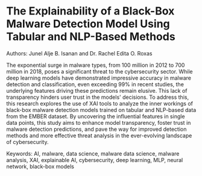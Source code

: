 # The Explainability of a Black-Box Malware Detection Model Using Tabular and NLP-Based Methods
Authors: Junel Alje B. Isanan and Dr. Rachel Edita O. Roxas

The exponential surge in malware types, from 100 million in 2012 to 700 million in 2018, poses a significant threat to the cybersecurity sector. While deep learning models have demonstrated impressive accuracy in malware detection and classification, even exceeding 99\% in recent studies, the underlying features driving these predictions remain elusive. This lack of transparency hinders user trust in the models' decisions. To address this, this research explores the use of XAI tools to analyze the inner workings of black-box malware detection models trained on tabular and NLP-based data from the EMBER dataset. By uncovering the influential features in single data points, this study aims to enhance model transparency, foster trust in malware detection predictions, and pave the way for improved detection methods and more effective threat analysis in the ever-evolving landscape of cybersecurity.

Keywords: AI, malware, data science, malware data science, malware analysis, XAI, explainable AI, cybersecurity, deep learning, MLP, neural network, black-box models
